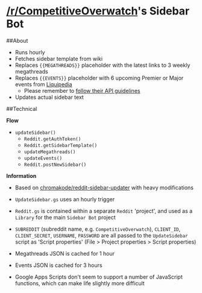 # [/r/CompetitiveOverwatch](https://reddit.com/r/competitiveoverwatch)'s Sidebar Bot

##About
* Runs hourly
* Fetches sidebar template from wiki
* Replaces `{{MEGATHREADS}}` placeholder with the latest links to 3 weekly megathreads
* Replaces `{{EVENTS}}` placeholder with 6 upcoming Premier or Major events from [Liquipedia](http://wiki.teamliquid.net/overwatch/Portal:Tournaments)
    - Please remember to [follow their API guidelines](http://www.teamliquid.net/forum/hidden/491339-liquipedia-api-usage-guidelines)
* Updates actual sidebar text

##Technical

**Flow**
* `updateSidebar()`
    * `Reddit.getAuthToken()`
    * `Reddit.getSidebarTemplate()`
    * `updateMegathreads()`
    * `updateEvents()`
    * `Reddit.postNewSidebar()`

**Information**
* Based on [chromakode/reddit-sidebar-updater](https://github.com/chromakode/reddit-sidebar-updater) with heavy modifications
* `UpdateSidebar.gs` uses an hourly trigger
* `Reddit.gs` is contained within a separate `Reddit` 'project', and used as a `Library` for the main `Sidebar Bot` project

* `SUBREDDIT` (subreddit name, e.g. `CompetitiveOverwatch`), `CLIENT_ID`, `CLIENT_SECRET`, `USERNAME`, `PASSWORD` are all passed to the `UpdateSidebar` script as 'Script properties' (File > Project properties > Script properties)

* Megathreads JSON is cached for 1 hour
* Events JSON is cached for 3 hours

* Google Apps Scripts don't seem to support a number of JavaScript functions, which can make life slightly more difficult
